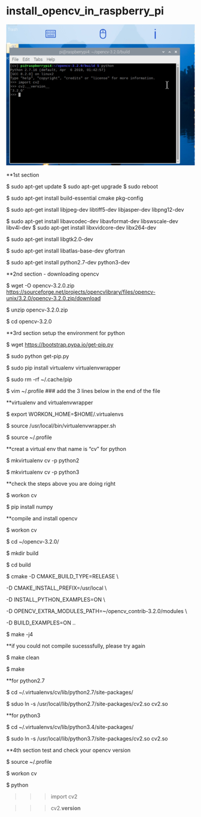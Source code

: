 # install_opencv_in_raspberry_pi
![](https://github.com/smiletoeveryone/install_opencv_in_raspberry_pi/blob/master/cv_version.jpg)

**1st section

$ sudo apt-get update
$ sudo apt-get upgrade
$ sudo reboot

$ sudo apt-get install build-essential cmake pkg-config

$ sudo apt-get install libjpeg-dev libtiff5-dev libjasper-dev libpng12-dev

$ sudo apt-get install libavcodec-dev libavformat-dev libswscale-dev libv4l-dev
$ sudo apt-get install libxvidcore-dev libx264-dev

$ sudo apt-get install libgtk2.0-dev

$ sudo apt-get install libatlas-base-dev gfortran

$ sudo apt-get install python2.7-dev python3-dev

**2nd section - downloading opencv

$ wget -O opencv-3.2.0.zip https://sourceforge.net/projects/opencvlibrary/files/opencv-unix/3.2.0/opencv-3.2.0.zip/download

$ unzip opencv-3.2.0.zip

$ cd opencv-3.2.0

**3rd section setup the environment for python

$ wget https://bootstrap.pypa.io/get-pip.py

$ sudo python get-pip.py

$ sudo pip install virtualenv virtualenvwrapper

$ sudo rm -rf ~/.cache/pip

$ vim ~/.profile ### add the 3 lines below in the end of the file

**virtualenv and virtualenvwrapper

$ export WORKON_HOME=$HOME/.virtualenvs

$ source /usr/local/bin/virtualenvwrapper.sh

$ source ~/.profile

**creat a virtual env that name is “cv” for python

$ mkvirtualenv cv -p python2

$ mkvirtualenv cv -p python3

**check the steps above you are doing right

$ workon cv

$ pip install numpy

**compile and install opencv

$ workon cv

$ cd ~/opencv-3.2.0/

$ mkdir build

$ cd build

$ cmake -D CMAKE_BUILD_TYPE=RELEASE \

-D CMAKE_INSTALL_PREFIX=/usr/local \

-D INSTALL_PYTHON_EXAMPLES=ON \

-D OPENCV_EXTRA_MODULES_PATH=~/opencv_contrib-3.2.0/modules \

-D BUILD_EXAMPLES=ON ..

$ make -j4

**if you could not compile sucesssfully, please try again

$ make clean

$ make

**for python2.7

$ cd ~/.virtualenvs/cv/lib/python2.7/site-packages/

$ sduo ln -s /usr/local/lib/python2.7/site-packages/cv2.so cv2.so

**for python3

$ cd ~/.virtualenvs/cv/lib/python3.4/site-packages/

$ sudo ln -s /usr/local/lib/python3.7/site-packages/cv2.so cv2.so

**4th section
test and check your opencv version

$ source ~/.profile

$ workon cv

$ python

>>> import cv2

>>> cv2.__version__
